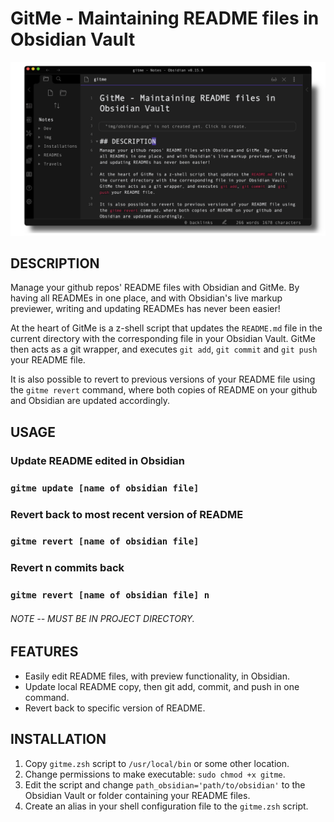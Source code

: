# GitMe - Maintaining README files in Obsidian Vault

![obsidian](img/obsidian.png)

## DESCRIPTION
Manage your github repos' README files with Obsidian and GitMe. By having all READMEs in one place, and with Obsidian's live markup previewer, writing and updating READMEs has never been easier! 

At the heart of GitMe is a z-shell script that updates the `README.md` file in the current directory with the corresponding file in your Obsidian Vault. GitMe then acts as a git wrapper, and executes `git add`, `git commit` and `git push` your README file.

It is also possible to revert to previous versions of your README file using the `gitme revert` command, where both copies of README on your github and Obsidian are updated accordingly.

## USAGE
### Update README edited in Obsidian
### `gitme update [name of obsidian file]`

### Revert back to most recent version of README
### `gitme revert [name of obsidian file]`

### Revert n commits back
### `gitme revert [name of obsidian file] n`

###### NOTE -- MUST BE IN PROJECT DIRECTORY.

## FEATURES
* Easily edit README files, with preview functionality, in Obsidian.
* Update local README copy, then git add, commit, and push in one command.
* Revert back to specific version of README.

## INSTALLATION
1. Copy `gitme.zsh` script to `/usr/local/bin` or some other location.
2. Change permissions to make executable: `sudo chmod +x gitme`.
3. Edit the script and change `path_obsidian='path/to/obsidian'` to the Obsidian Vault or folder containing your README files.
4. Create an alias in your shell configuration file to the `gitme.zsh` script.